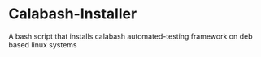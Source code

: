 # Calabash-Installer
A bash script that installs calabash automated-testing framework on deb based linux systems
